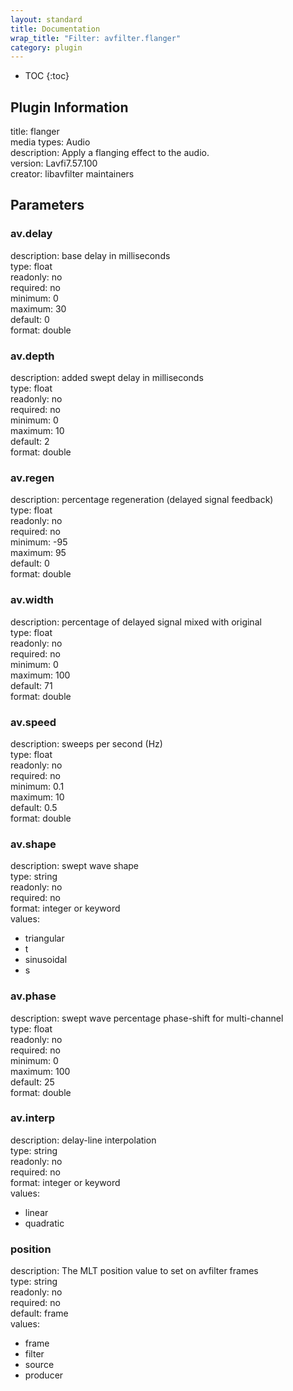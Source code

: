 ```yaml
---
layout: standard
title: Documentation
wrap_title: "Filter: avfilter.flanger"
category: plugin
---
```

* TOC
{:toc}

## Plugin Information

title: flanger  
media types:
Audio  
description: Apply a flanging effect to the audio.  
version: Lavfi7.57.100  
creator: libavfilter maintainers  

## Parameters

### av.delay

  
description:
base delay in milliseconds  
type: float  
readonly: no  
required: no  
minimum: 0  
maximum: 30  
default: 0  
format: double  

### av.depth

  
description:
added swept delay in milliseconds  
type: float  
readonly: no  
required: no  
minimum: 0  
maximum: 10  
default: 2  
format: double  

### av.regen

  
description:
percentage regeneration (delayed signal feedback)  
type: float  
readonly: no  
required: no  
minimum: -95  
maximum: 95  
default: 0  
format: double  

### av.width

  
description:
percentage of delayed signal mixed with original  
type: float  
readonly: no  
required: no  
minimum: 0  
maximum: 100  
default: 71  
format: double  

### av.speed

  
description:
sweeps per second (Hz)  
type: float  
readonly: no  
required: no  
minimum: 0.1  
maximum: 10  
default: 0.5  
format: double  

### av.shape

  
description:
swept wave shape  
type: string  
readonly: no  
required: no  
format: integer or keyword  
values:  

* triangular
* t
* sinusoidal
* s

### av.phase

  
description:
swept wave percentage phase-shift for multi-channel  
type: float  
readonly: no  
required: no  
minimum: 0  
maximum: 100  
default: 25  
format: double  

### av.interp

  
description:
delay-line interpolation  
type: string  
readonly: no  
required: no  
format: integer or keyword  
values:  

* linear
* quadratic

### position

  
description:
The MLT position value to set on avfilter frames  
type: string  
readonly: no  
required: no  
default: frame  
values:  

* frame
* filter
* source
* producer

